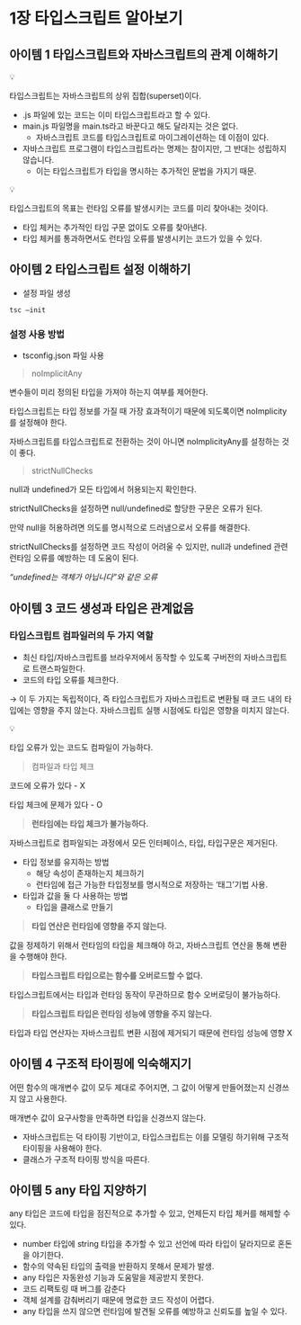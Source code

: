 # 1장 타입스크립트 알아보기

## 아이템 1 타입스크립트와 자바스크립트의 관계 이해하기

<aside>
💡

타입스크립트는 자바스크립트의 상위 집합(superset)이다.

</aside>

- .js 파일에 있는 코드는 이미 타입스크립트라고 할 수 있다.
- main.js 파일명을 main.ts라고 바꾼다고 해도 달라지는 것은 없다.
  - 자바스크립트 코드를 타입스크립트로 마이그레이션하는 데 이점이 있다.
- 자바스크립트 프로그램이 타입스크립트라는 명제는 참이지만, 그 반대는 성립하지 않습니다.
  - 이는 타입스크립트가 타입을 명시하는 추가적인 문법을 가지기 때문.

<aside>
💡

타입스크립트의 목표는 런타임 오류를 발생시키는 코드를 미리 찾아내는 것이다.

</aside>

- 타입 체커는 추가적인 타입 구문 없이도 오류를 찾아낸다.
- 타입 체커를 통과하면서도 런타임 오류를 발생시키는 코드가 있을 수 있다.

## 아이템 2 타입스크립트 설정 이해하기

- 설정 파일 생성

<aside>

`tsc —init`

</aside>

### 설정 사용 방법

- tsconfig.json 파일 사용

> noImplicitAny

변수들이 미리 정의된 타입을 가져야 하는지 여부를 제어한다.

타입스크립트는 타입 정보를 가질 때 가장 효과적이기 때문에 되도록이면 noImplicity를 설정해야 한다.

자바스크립트를 타입스크립트로 전환하는 것이 아니면 noImplicityAny를 설정하는 것이 좋다.

> strictNullChecks

null과 undefined가 모든 타입에서 허용되는지 확인한다.

strictNullChecks을 설정하면 null/undefined로 할당한 구문은 오류가 된다.

만약 null을 허용하려면 의도를 명시적으로 드러냄으로서 오류를 해결한다.

strictNullChecks를 설정하면 코드 작성이 어려울 수 있지만, null과 undefined 관련 런타임 오류를 예방하는 데 도움이 된다.

_“undefined는 객체가 아닙니다”와 같은 오류_

## 아이템 3 코드 생성과 타입은 관계없음

### 타입스크립트 컴파일러의 두 가지 역할

- 최신 타입/자바스크립트를 브라우저에서 동작할 수 있도록 구버전의 자바스크립트로 트랜스파일한다.
- 코드의 타입 오류를 체크한다.

→ 이 두 가지는 독립적이다, 즉 타입스크립트가 자바스크립트로 변환될 때 코드 내의 타입에는 영향을 주지 않는다. 자바스크립트 실행 시점에도 타입은 영향을 미치지 않는다.

<aside>
💡

타입 오류가 있는 코드도 컴파일이 가능하다.

</aside>

> 컴파일과 타입 체크

코드에 오류가 있다 - X

타입 체크에 문제가 있다 - O

> **런타임에는 타입 체크가 불가능하다.**

자바스크립트로 컴파일되는 과정에서 모든 인터페이스, 타입, 타입구문은 제거된다.

- 타입 정보를 유지하는 방법
  - 해당 속성이 존재하는지 체크하기
  - 런타임에 접근 가능한 타입정보를 명시적으로 저장하는 ‘태그’기법 사용.
- 타입과 값을 둘 다 사용하는 방법
  - 타입을 클래스로 만들기

> **타입 연산은 런타임에 영향을 주지 않는다.**

값을 정제하기 위해서 런타임의 타입을 체크해야 하고, 자바스크립트 연산을 통해 변환을 수행해야 한다.

> **타입스크립트 타입으로는 함수를 오버로드할 수 없다.**

타입스크립트에서는 타입과 런타임 동작이 무관하므로 함수 오버로딩이 불가능하다.

> **타입스크립트 타입은 런타임 성능에 영향을 주지 않는다.**

타입과 타입 연산자는 자바스크립트 변환 시점에 제거되기 때문에 런타임 성능에 영향 X

## 아이템 4 구조적 타이핑에 익숙해지기

어떤 함수의 매개변수 값이 모두 제대로 주어지면, 그 값이 어떻게 만들어졌는지 신경쓰지 않고 사용한다.

매개변수 값이 요구사항을 만족하면 타입을 신경쓰지 않는다.

- 자바스크립트는 덕 타이핑 기반이고, 타입스크립트는 이를 모델링 하기위해 구조적 타이핑을 사용해야 한다.
- 클래스가 구조적 타이핑 방식을 따른다.

## 아이템 5 any 타입 지양하기

any 타입은 코드에 타입을 점진적으로 추가할 수 있고, 언제든지 타입 체커를 해제할 수 있다.

- number 타입에 string 타입을 추가할 수 있고 선언에 따라 타입이 달라지므로 혼돈을 야기한다.
- 함수의 약속된 타입의 출력을 반환하지 못해서 문제가 발생.
- any 타입은 자동완성 기능과 도움말을 제공받지 못한다.
- 코드 리팩토링 때 버그를 감춘다
- 객체 설계를 감춰버리기 때문에 명료한 코드 작성이 어렵다.
- any 타입을 쓰지 않으면 런타임에 발견될 오류를 예방하고 신뢰도를 높일 수 있다.
